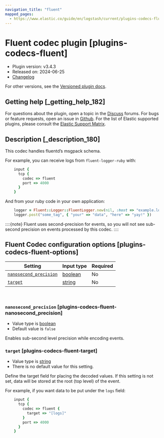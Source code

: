 ```yaml
---
navigation_title: "fluent"
mapped_pages:
  - https://www.elastic.co/guide/en/logstash/current/plugins-codecs-fluent.html
---
```


# Fluent codec plugin [plugins-codecs-fluent]


* Plugin version: v3.4.3
* Released on: 2024-06-25
* [Changelog](https://github.com/logstash-plugins/logstash-codec-fluent/blob/v3.4.3/CHANGELOG.md)

For other versions, see the [Versioned plugin docs](https://www.elastic.co/guide/en/logstash-versioned-plugins/current/codec-fluent-index.md).

## Getting help [_getting_help_182]

For questions about the plugin, open a topic in the [Discuss](http://discuss.elastic.co) forums. For bugs or feature requests, open an issue in [Github](https://github.com/logstash-plugins/logstash-codec-fluent). For the list of Elastic supported plugins, please consult the [Elastic Support Matrix](https://www.elastic.co/support/matrix#logstash_plugins).


## Description [_description_180]

This codec handles fluentd’s msgpack schema.

For example, you can receive logs from `fluent-logger-ruby` with:

```ruby
    input {
      tcp {
        codec => fluent
        port => 4000
      }
    }
```

And from your ruby code in your own application:

```ruby
    logger = Fluent::Logger::FluentLogger.new(nil, :host => "example.log", :port => 4000)
    logger.post("some_tag", { "your" => "data", "here" => "yay!" })
```

::::{note} 
Fluent uses second-precision for events, so you will not see sub-second precision on events processed by this codec.
::::



## Fluent Codec configuration options [plugins-codecs-fluent-options]

| Setting | Input type | Required |
| --- | --- | --- |
| [`nanosecond_precision`](plugins-codecs-fluent.md#plugins-codecs-fluent-nanosecond_precision) | [boolean](introduction.md#boolean) | No |
| [`target`](plugins-codecs-fluent.md#plugins-codecs-fluent-target) | [string](introduction.md#string) | No |

 

### `nanosecond_precision` [plugins-codecs-fluent-nanosecond_precision]

* Value type is [boolean](introduction.md#boolean)
* Default value is `false`

Enables sub-second level precision while encoding events.


### `target` [plugins-codecs-fluent-target]

* Value type is [string](introduction.md#string)
* There is no default value for this setting.

Define the target field for placing the decoded values. If this setting is not set, data will be stored at the root (top level) of the event.

For example, if you want data to be put under the `logs` field:

```ruby
    input {
      tcp {
        codec => fluent {
          target => "[logs]"
        }
        port => 4000
      }
    }
```



